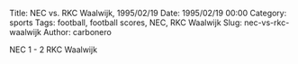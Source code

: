Title: NEC vs. RKC Waalwijk, 1995/02/19
Date: 1995/02/19 00:00
Category: sports
Tags: football, football scores, NEC, RKC Waalwijk
Slug: nec-vs-rkc-waalwijk
Author: carbonero


NEC 1 - 2 RKC Waalwijk
